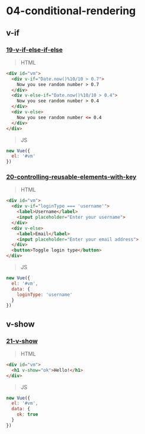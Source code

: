 # 04-conditional-rendering

## v-if

### [19-v-if-else-if-else](https://github.com/hunterliu1003/myfirstVue/tree/master/example/04-conditional-rendering/01-v-if/19-v-if-else-if-else)

>HTML
```html
<div id="vm">
  <div v-if="Date.now()%10/10 > 0.7">
    Now you see random number > 0.7
  </div>
  <div v-else-if="Date.now()%10/10 > 0.4">
    Now you see random number > 0.4
  </div>
  <div v-else>
  	Now you see random number <= 0.4
  </div>
</div>
```

>JS
```javascript
new Vue({
  el: '#vm'
})
```

### [20-controlling-reusable-elements-with-key](https://github.com/hunterliu1003/myfirstVue/tree/master/example/04-conditional-rendering/01-v-if/20-controlling-reusable-elements-with-key)

>HTML
```html
<div id="vm">
  <div v-if="loginType === 'username'">
    <label>Username</label>
    <input placeholder="Enter your username">
  </div>
  <div v-else>
    <label>Email</label>
    <input placeholder="Enter your email address">
  </div>
  <button>Toggle login type</button>
</div>
```

>JS
```javascript
new Vue({
  el: '#vm',
  data: {
    loginType: 'username'
  }
})
```

## v-show

### [21-v-show](https://github.com/hunterliu1003/myfirstVue/tree/master/example/04-conditional-rendering/01-v-if/20-controlling-reusable-elements-with-key)

>HTML
```html
<div id="vm">
  <h1 v-show="ok">Hello!</h1>
</div>
```

>JS
```javascript
new Vue({
  el: '#vm',
  data: {
    ok: true
  }
})
```
